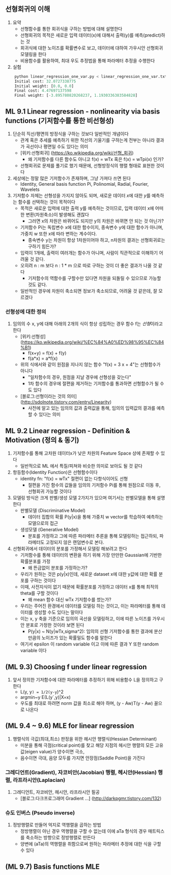 ## 선형회귀의 이해
1. 요약
    * 선형함수를 통한 회귀식을 구하는 방법에 대해 설명한다
    * 선형회귀의 목적은 새로운 입력 데이터(x)에 대해서 출력(y)를 예측(predict)하는 것
    * 회귀식에 대한 노이즈를 확률변수로 보고, 데이터에 대하여 가우시안 선형회귀 모델링을 한다
    * 비용함수를 활용하여, 최대 우도 추정법을 통해 파라메터 추정을 수행한다
2. 실험
```python
    python linear_regression_one_var.py < linear_regression_one_var.txt
    Initial cost: 32.0727338775
    Initial weight: [0.0, 0.0]
    Final cost: 4.47697137598
    Final weight: [-3.895780820268237, 1.1930336383584828]
```

## ML 9.1 Linear regression - nonlinearity via basis functions (기저함수를 통한 비선형성)
1. 단순히 직선/평면의 방정식을 구하는 것보다 일반적인 개념이다
    * 관계 혹은 추세를 예측하기 위한 직선의 기울기를 구하는게 전부는 아니라 결과가 곡선이나 평면일 수도 있다는 의미
    * [위키:선형회귀] (https://ko.wikipedia.org/wiki/선형_회귀)
        * 왜 기저함수를 다른 함수도 아니고 f(x) = wTx 혹은 f(x) = wTpi(x) 인가?
    * 선형회귀로 문제를 풀기로 했기 때문에, 선형방정식의 행렬 형태로 표현한 것이다
1. 세상에는 정말 많은 기저함수가 존재하며, 그냥 가져다 쓰면 된다
    * Identity, General basis function Pi, Polinomial, Radial, Fourier, Wavelets
1. 기저함수 자체는 선형성을 가지지 않아도 되며, 새로운 데이터 *x*에 대한 *y*를 예측하는 함수를 선택하는 것이 목적이다
    * 목적은 새로운 입력에 대한 출력 y를 예측하는 것이므로, 입력 데이터 x에 어떠한 변환(차원축소)이 발생해도 괜찮다
        * 그러면 x의 차원은 바뀌어도 되지만 y의 차원은 바뀌면 안 되는 것 아닌가?
    * 기저함수 Pi는 독립변수 x에 대한 함수이지, 종속변수 y에 대한 함수가 아니며, 가중치 w 또한 x에 따라 변하는 계수이다.
        * 종속변수 y는 차원이 항상 1차원이어야 하고, n차원의 결과는 선형회귀로는 구하기 힘든가?
    * 입력이 1개에, 출력이 여러개는 함수가 아니며, 사람이 직관적으로 이해하기 어려울 것 같다.
    * 오히려 n : m 보다 n : 1 * m 으로 따로 구하는 것이 더 좋은 결과가 나올 것 같다
        * 기저함수의 역함수를 구할수만 있다면 차원을 되돌릴 수 있으므로 가능할 것도 같다.
    * 일반적인 경우에 차원이 축소되면 정보가 축소되므로, 어려울 것 같은데, 잘 모르겠다


### 선형성에 대한 정의
1. 임의의 수 x, y에 대해 아래의 2개의 식이 항상 성립하는 경우 함수 f는 *선형*이라고 한다
    * [위키:선형성] (https://ko.wikipedia.org/wiki/%EC%84%A0%ED%98%95%EC%84%B1)
        * f(x+y) = f(x) + f(y) 
        * f(a\*x) = a\*f(x)
    * 위의 식에서와 같이 원점을 지나지 않는 함수 "f(x) = 3 x + 4"는 선형함수가 아니다
        * "일차함수의 경우, 원점을 지날 경우에 선형성을 갖는다"
        * 1차 함수의 경우에 절편을 제거하는 기저함수를 통과하면 선형함수가 될 수도 있다 
    * [블로그:선형이라는 것의 의미] (http://sdolnote.tistory.com/entry/Linearity)
        * 사전에 알고 있는 임의의 값과 출력값을 통해, 임의의 입력값의 결과를 예측할 수 있다는 의미


## ML 9.2 Linear regression - Definition & Motivation (정의 & 동기)
1. 기저함수를 통해 고차원 데이터x가 낮은 차원의 Feature Space 상에 존재할 수 있다
    * 일반적으로 ML 에서 특질/피쳐와 비슷한 의미로 보아도 될 것 같다
1. 항등함수(Identity Function)은 선형함수이다
    * identity fn: "f(x) = wTx" 절편이 없는 다항식이어도 선형
        * 절편을 가진 함수의 값들을 임의의 기저함수 Pi를 통해 원점으로 이동 후, 선형회귀 가능할 것이다
1. 모델링 방식은 크게 판별/생성 모델 2가지가 있으며 여기서는 판별모델을 통해 설명한다
    * 판별모델 (Discriminative Model)
        * 데이터 집합의 확률 P(y|x)을 통해 가중치 w vector를 학습하여 예측하는 모델으로의 접근
    * 생성모델 (Generative Model)
        * 분포를 가정하고 그에 따른 파라메터 추론을 통해 모델링하는 접근하되, 파라메터도 고정되지 않은 랜덤변수로 본다.
1. 선형회귀에서 데이터의 분포를 가정해서 모델링 해보려고 한다
    * 기저함수를 통해 데이터의 변환을 하기 위해 가장 만만한 Gaussian에 기반한 확률분포를 가정
        * 왜 뜬금없이 분포를 가정하는가?
    * 우리가 원하는 것은 p(y|x)인데, 새로운 dataset x에 대한 y값에 대한 확률 분포를 구하는 것이다
    * 이때, 사전지식이 없기 때문에 확률분포를 가정하고 데이터 x를 통해 최적의 theta를 구할 것이다
        * 왜 mean 함수 대신 wTx 기저함수를 썼는가?
    * 우리는 주어진 환경에서 데이터를 모델링 하는 것이고, 이는 파라메터를 통해 데이터를 생성할 수도 있다는 말이다
    * 이는 x, y 축을 기준으로 임의의 곡선을 모델링하고, 이에 따른 노이즈를 가우시안 분포로 가정한 것이라 보면 된다
        * P(y|x) ~ N(y|wTx,sigma^2): 임의의 선형 기저함수를 통한 결과에 분산만큼의 노이즈가 있는 확률밀도 함수를 말한다
    * 여기서 epsilon 이 random variable 이고 이에 따른 결과 Y 또한 random variable 이다


## (ML 9.3) Choosing f under linear regression
1. 앞서 정의한 기저함수에 대한 파라메터를 추정하기 위해 비용함수 L을 정의하고 구한다
    * L(y, y`) = 1/2(y-y`)^2
    * argmin~y E(L(y`,y)|X=x)
    * 우도를 최대로 하려면 norm 값을 최소로 해야 하며, (y - Aw)T(y - Aw) 꼴으로 나온다


## (ML 9.4 ~ 9.6) MLE for linear regression
1. 행렬식의 극값(최대,최소) 판정을 위한 헤시안 행렬식(Hessian Determinant)
    * 미분을 통해 극점(critical point)를 찾고 해당 지점의 헤시안 행렬의 모든 고유값(eigen value)가 양수이면 극소,
    * 음수이면 극대, 음양 모두를 가지면 안장점(Saddle Point)을 가진다

### 그레디언트(Gradient), 자코비안(Jacobian) 행렬, 헤시안(Hessian) 행렬, 라프라시안(Laplacian)
1. 그레디언트, 자코비안, 헤시안, 라프라시안 필공
    * [블로그:다크프로그래머 Gradient ...] (http://darkpgmr.tistory.com/132)

### 슈도 인버스 (Pseudo inverse)
1. 정방행렬로 만들어 억지로 역행렬을 곱하는 방법
    * 정방행렬이 아닌 경우 역행렬을 구할 수 없는데 이에 aTa 형식의 경우 매트릭스를 축소하는 방향으로 정방행렬로 만든다
    * 양변에 (aTa)의 역행렬을 취함으로써 원하는 파라메터 추정에 대한 식을 구할 수 있다


## (ML 9.7) Basis functions MLE


